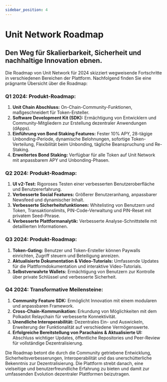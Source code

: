 ```yaml
---
sidebar_position: 4
---
```


# Unit Network Roadmap

## Den Weg für Skalierbarkeit, Sicherheit und nachhaltige Innovation ebnen.

Die Roadmap von Unit Network für 2024 skizziert wegweisende Fortschritte in verschiedenen Bereichen der Plattform. Nachfolgend finden Sie eine prägnante Übersicht über die Roadmap:

### Q1 2024: Produkt-Roadmap:

1. **Unit Chain Abschluss:** On-Chain-Community-Funktionen, maßgeschneidert für Token-Ersteller.
2. **Software Development Kit (SDK):** Ermächtigung von Entwicklern und Community-Mitgliedern zur Erstellung dezentraler Anwendungen (dApps).
3. **Einführung von Bond Staking Features:** Fester 10% APY, 28-tägige Unbonding-Periode, dynamische Belohnungen, sofortige Token-Verteilung, Flexibilität beim Unbonding, tägliche Beanspruchung und Re-Staking.
4. **Erweitertes Bond Staking:** Verfügbar für alle Token auf Unit Network mit anpassbarem APY und Unbonding-Phasen.

### Q2 2024: Produkt-Roadmap:

1. **UI v2-Test:** Rigoroses Testen einer verbesserten Benutzeroberfläche und Benutzererfahrung.
2. **Verbesserte Social Features:** Größerer Benutzeranhang, anpassbarer Newsfeed und dynamischer Inhalt.
3. **Verbesserte Sicherheitsfunktionen:** Whitelisting von Benutzern und Token, Transaktionslimits, PIN-Code-Verwaltung und PIN-Reset mit privatem Seed-Phrase.
4. **Verbesserte Plattformanalytik:** Verbesserte Analyse-Schnittstelle mit detaillierten Informationen.

### Q3 2024: Produkt-Roadmap:

1. **Token-Gating:** Benutzer und Token-Ersteller können Paywalls einrichten, Zugriff steuern und Beteiligung anreizen.
2. **Aktualisierte Dokumentation & Video-Tutorials:** Umfassende Updates für die Plattformdokumentation und interaktive Video-Tutorials.
3. **Selbstverwahrte Wallets:** Ermächtigung von Benutzern zur Kontrolle über private Schlüssel und verbesserte Sicherheit.

### Q4 2024: Transformative Meilensteine:

1. **Community Feature SDK:** Ermöglicht Innovation mit einem modularen und anpassbaren Framework.
2. **Cross-Chain-Kommunikation:** Erkundung von Möglichkeiten mit dem Polkadot Relaychain für verbesserte Konnektivität.
3. **Unendliche Interoperabilität:** Dezentrales Ein- und Auswickeln, Erweiterung der Funktionalität auf verschiedene Vermögenswerte.
4. **Erfolgreiche Bereitstellung von Parachains & Aktualisierte UI:** Abschluss wichtiger Updates, öffentliche Repositories und Peer-Review für vollständige Dezentralisierung.

Die Roadmap betont die durch die Community getriebene Entwicklung, Sicherheitsverbesserungen, Interoperabilität und das unerschütterliche Bekenntnis zur Dezentralisierung. Die Plattform strebt danach, eine vielseitige und benutzerfreundliche Erfahrung zu bieten und damit zur umfassenden Evolution dezentraler Plattformen beizutragen.
